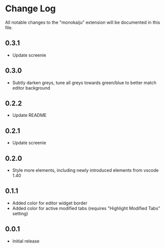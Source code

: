 # Change Log
All notable changes to the "monokaiju" extension will be documented in this file.

## 0.3.1
- Update screenie

## 0.3.0
- Subtly darken greys, tune all greys towards green/blue to better match editor background

## 0.2.2
- Update README

## 0.2.1
- Update screenie

## 0.2.0
- Style more elements, including newly introduced elements from vscode 1.40

## 0.1.1
- Added color for editor widget border
- Added color for active modified tabs (requires "Highlight Modified Tabs" setting)

## 0.0.1
- Initial release
